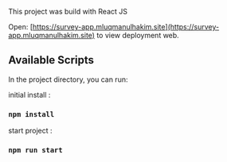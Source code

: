 This project was build with React JS

Open:  [https://survey-app.mluqmanulhakim.site](https://survey-app.mluqmanulhakim.site) to view deployment web.

## Available Scripts

In the project directory, you can run:

initial install : 
### `npm install`


start project : 
### `npm run start`

